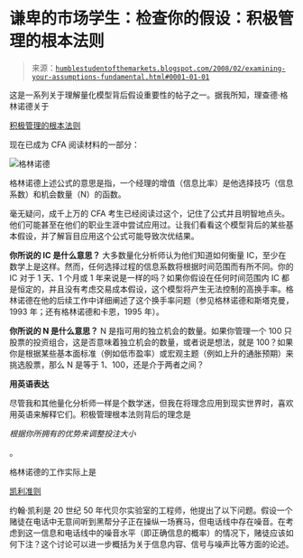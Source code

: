 <!--yml

category: 未分类

date: 2024-05-18 01:13:11

-->

# 谦卑的市场学生：检查你的假设：积极管理的根本法则

> 来源：[`humblestudentofthemarkets.blogspot.com/2008/02/examining-your-assumptions-fundamental.html#0001-01-01`](https://humblestudentofthemarkets.blogspot.com/2008/02/examining-your-assumptions-fundamental.html#0001-01-01)

这是一系列关于理解量化模型背后假设重要性的帖子之一。据我所知，理查德·格林诺德关于

[积极管理的根本法则](http://books.google.com/books?hl=en&lr=&id=o20jglECxf8C&oi=fnd&pg=PA161&dq=%22Grinold%22+%22The+fundamental+law+of+active+management%22+&ots=pihkPQlqC1&sig=AANL2wwdZLr0S7D8PbUyTimk8wo#PPA161,M1)

现在已成为 CFA 阅读材料的一部分：

![格林诺德](https://blogger.googleusercontent.com/img/b/R29vZ2xl/AVvXsEhAld9zmroA4rS-ukHg2GdXEz2gpuIP8mOQ-0xK0KaG6p3M3LL1sG1JMgwEF8i4NTiutm0yw5dCPErS7r6OojahmlilfF_1osnrB_L256wa2MQeJhVmSCQxBj7doCD3uy3mBbgIh91Xady4/s1600-h/Grinold.jpg)

格林诺德上述公式的意思是指，一个经理的增值（信息比率）是他选择技巧（信息系数）和机会数量（N）的函数。

毫无疑问，成千上万的 CFA 考生已经阅读过这个，记住了公式并且明智地点头。他们可能甚至在他们的职业生涯中尝试应用过。让我们看看这个模型背后的某些基本假设，并了解盲目应用这个公式可能导致次优结果。

**你所说的 IC 是什么意思？** 大多数量化分析师认为他们知道如何衡量 IC，至少在数学上是这样。然而，任何选择过程的信息系数将根据时间范围而有所不同。你的 IC 对于 1 天、1 个月或 1 年来说是一样的吗？如果你假设在任何时间范围内 IC 都是恒定的，并且没有考虑交易成本假设，这个模型将产生无法控制的高换手率。格林诺德在他的后续工作中详细阐述了这个换手率问题（参见格林诺德和斯塔克曼，1993 年；还有格林诺德和卡恩，1995 年）。

**你所说的 N 是什么意思？** N 是指可用的独立机会的数量。如果你管理一个 100 只股票的投资组合，这是否意味着独立机会的数量，或者说是想法，就是 100？如果你是根据某些基本面标准（例如低市盈率）或宏观主题（例如上升的通胀预期）来挑选股票，那么 N 是等于 1、100，还是介于两者之间？

**用英语表达**

尽管我和其他量化分析师一样是个数学迷，但我在将理念应用到现实世界时，喜欢用英语来解释它们。积极管理根本法则背后的理念是

*根据你所拥有的优势来调整投注大小*

。

格林诺德的工作实际上是

[凯利准则](http://www.racing.saratoga.ny.us/kelly.pdf)

约翰·凯利是 20 世纪 50 年代贝尔实验室的工程师，他提出了以下问题。假设一个赌徒在电话中无意间听到黑帮分子正在操纵一场赛马，但电话线中存在噪音。在考虑到这一信息和电话线中的噪音水平（即正确信息的概率）的情况下，赌徒应该如何下注？这个讨论可以进一步概括为关于信息内容、信号与噪声比等方面的论述。
